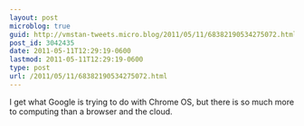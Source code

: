```yaml
---
layout: post
microblog: true
guid: http://vmstan-tweets.micro.blog/2011/05/11/68382190534275072.html
post_id: 3042435
date: 2011-05-11T12:29:19-0600
lastmod: 2011-05-11T12:29:19-0600
type: post
url: /2011/05/11/68382190534275072.html
---
```

I get what Google is trying to do with Chrome OS, but there is so much more to computing than a browser and the cloud.
